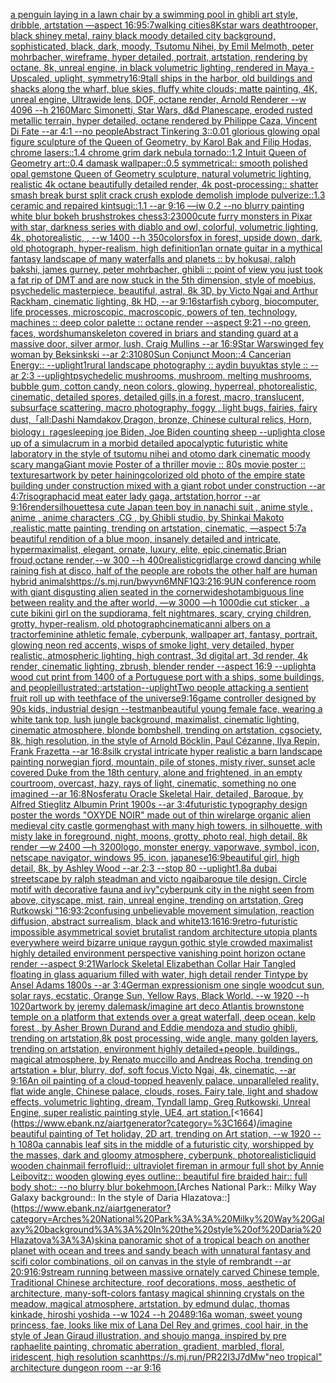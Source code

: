 [a penguin laying in a lawn chair by a swimming pool in ghibli art style, dribble, artstation —aspect 16:9](https://www.ebank.nz/aiartgenerator?category=a%20penguin%20laying%20in%20a%20lawn%20chair%20by%20a%20swimming%20pool%20in%20ghibli%20art%20style%2C%20dribble%2C%20artstation%20%E2%80%94aspect%2016%3A9)[5:7](https://www.ebank.nz/aiartgenerator?category=5%3A7)[walking cities](https://www.ebank.nz/aiartgenerator?category=walking%20cities)[8K](https://www.ebank.nz/aiartgenerator?category=8K)[star wars deathtrooper, black shiney metal, rainy black moody detailed city background, sophisticated, black, dark, moody, Tsutomu Nihei, by Emil Melmoth, peter mohrbacher, wireframe, hyper detailed, portrait, artstation, rendering by octane, 8k, unreal engine, in black volumetric lighting, rendered in Maya - Upscaled, uplight, symmetry](https://www.ebank.nz/aiartgenerator?category=star%20wars%20deathtrooper%2C%20black%20shiney%20metal%2C%20rainy%20black%20moody%20detailed%20city%20background%2C%20sophisticated%2C%20black%2C%20dark%2C%20moody%2C%20Tsutomu%20Nihei%2C%20by%20Emil%20Melmoth%2C%20peter%20mohrbacher%2C%20wireframe%2C%20hyper%20detailed%2C%20portrait%2C%20artstation%2C%20rendering%20by%20octane%2C%208k%2C%20unreal%20engine%2C%20in%20black%20volumetric%20lighting%2C%20rendered%20in%20Maya%20-%20Upscaled%2C%20uplight%2C%20symmetry)[16:9](https://www.ebank.nz/aiartgenerator?category=16%3A9)[tall ships in the harbor, old buildings and shacks along the wharf, blue skies, fluffy white clouds; matte painting, 4K, unreal engine, Ultrawide lens, DOF, octane render, Arnold Renderer  --w 4096 --h 2160](https://www.ebank.nz/aiartgenerator?category=tall%20ships%20in%20the%20harbor%2C%20old%20buildings%20and%20shacks%20along%20the%20wharf%2C%20blue%20skies%2C%20fluffy%20white%20clouds%3B%20matte%20painting%2C%204K%2C%20unreal%20engine%2C%20Ultrawide%20lens%2C%20DOF%2C%20octane%20render%2C%20Arnold%20Renderer%20%20--w%204096%20--h%202160)[Marc Simonetti, Star Wars, d&d Planescape, eroded rusted metallic terrain, hyper detailed, octane rendered by Philippe Caza, Vincent Di Fate --ar 4:1 --no people](https://www.ebank.nz/aiartgenerator?category=Marc%20Simonetti%2C%20Star%20Wars%2C%20d%26d%20Planescape%2C%20eroded%20rusted%20metallic%20terrain%2C%20hyper%20detailed%2C%20octane%20rendered%20by%20Philippe%20Caza%2C%20Vincent%20Di%20Fate%20--ar%204%3A1%20--no%20people)[Abstract Tinkering 3::0.01 glorious glowing opal figure sculpture of the Queen of Geometry, by Karol Bak and Filip Hodas, chrome lasers::1.4 chrome grim dark nebula tornado::1.2 Intuit Queen of Geometry art::0.4 damask wallpaper::0.5 symmetrical:: smooth polished opal gemstone Queen of Geometry sculpture, natural volumetric lighting, realistic 4k octane beautifully detailed render, 4k post-processing::  shatter smash  break  burst  split  crack  crush  explode  demolish  implode  pulverize::1.3 ceramic and repaired kintsugi::1.1 --ar 9:16 —iw 0.2 --no blurry painting white blur bokeh brushstrokes chess](https://www.ebank.nz/aiartgenerator?category=Abstract%20Tinkering%203%3A%3A0.01%20glorious%20glowing%20opal%20figure%20sculpture%20of%20the%20Queen%20of%20Geometry%2C%20by%20Karol%20Bak%20and%20Filip%20Hodas%2C%20chrome%20lasers%3A%3A1.4%20chrome%20grim%20dark%20nebula%20tornado%3A%3A1.2%20Intuit%20Queen%20of%20Geometry%20art%3A%3A0.4%20damask%20wallpaper%3A%3A0.5%20symmetrical%3A%3A%20smooth%20polished%20opal%20gemstone%20Queen%20of%20Geometry%20sculpture%2C%20natural%20volumetric%20lighting%2C%20realistic%204k%20octane%20beautifully%20detailed%20render%2C%204k%20post-processing%3A%3A%20%20shatter%20smash%20%20break%20%20burst%20%20split%20%20crack%20%20crush%20%20explode%20%20demolish%20%20implode%20%20pulverize%3A%3A1.3%20ceramic%20and%20repaired%20kintsugi%3A%3A1.1%20--ar%209%3A16%20%E2%80%94iw%200.2%20--no%20blurry%20painting%20white%20blur%20bokeh%20brushstrokes%20chess)[3:2](https://www.ebank.nz/aiartgenerator?category=3%3A2)[3000](https://www.ebank.nz/aiartgenerator?category=3000)[cute furry monsters in Pixar with star, darkness series with diablo and owl, colorful, volumetric lighting, 4k, photorealistic, , --w 1400 --h 350](https://www.ebank.nz/aiartgenerator?category=cute%20furry%20monsters%20in%20Pixar%20with%20star%2C%20darkness%20series%20with%20diablo%20and%20owl%2C%20colorful%2C%20volumetric%20lighting%2C%204k%2C%20photorealistic%2C%20%2C%20--w%201400%20--h%20350)[colors](https://www.ebank.nz/aiartgenerator?category=colors)[fox in forest, upside down, dark, old photograph, hyper-realism, high definition](https://www.ebank.nz/aiartgenerator?category=fox%20in%20forest%2C%20upside%20down%2C%20dark%2C%20old%20photograph%2C%20hyper-realism%2C%20high%20definition)[1](https://www.ebank.nz/aiartgenerator?category=1)[an ornate guitar in a mythical fantasy landscape of many waterfalls and planets :: by hokusai, ralph bakshi, james gurney, peter mohrbacher, ghibli :: point of view you just took a fat rip of DMT and are now stuck in the 5th dimension, style of moebius, psychedelic masterpiece, beautiful, astral, 8k 3D, by Victo Ngai and Arthur Rackham, cinematic lighting, 8k HD, --ar 9:16](https://www.ebank.nz/aiartgenerator?category=an%20ornate%20guitar%20in%20a%20mythical%20fantasy%20landscape%20of%20many%20waterfalls%20and%20planets%20%3A%3A%20by%20hokusai%2C%20ralph%20bakshi%2C%20james%20gurney%2C%20peter%20mohrbacher%2C%20ghibli%20%3A%3A%20point%20of%20view%20you%20just%20took%20a%20fat%20rip%20of%20DMT%20and%20are%20now%20stuck%20in%20the%205th%20dimension%2C%20style%20of%20moebius%2C%20psychedelic%20masterpiece%2C%20beautiful%2C%20astral%2C%208k%203D%2C%20by%20Victo%20Ngai%20and%20Arthur%20Rackham%2C%20cinematic%20lighting%2C%208k%20HD%2C%20--ar%209%3A16)[starfish cyborg, biocomputer, life processes, microscopic, macroscopic, powers of ten, technology, machines :: deep color palette :: octane render   --aspect 9:21 --no green, faces, words](https://www.ebank.nz/aiartgenerator?category=starfish%20cyborg%2C%20biocomputer%2C%20life%20processes%2C%20microscopic%2C%20macroscopic%2C%20powers%20of%20ten%2C%20technology%2C%20machines%20%3A%3A%20deep%20color%20palette%20%3A%3A%20octane%20render%20%20%20--aspect%209%3A21%20--no%20green%2C%20faces%2C%20words)[human](https://www.ebank.nz/aiartgenerator?category=human)[skeleton covered in briars and standing guard at a massive door, silver armor, lush, Craig Mullins --ar 16:9](https://www.ebank.nz/aiartgenerator?category=skeleton%20covered%20in%20briars%20and%20standing%20guard%20at%20a%20massive%20door%2C%20silver%20armor%2C%20lush%2C%20Craig%20Mullins%20--ar%2016%3A9)[Star Wars](https://www.ebank.nz/aiartgenerator?category=Star%20Wars)[winged fey woman  by Beksinkski --ar 2:3](https://www.ebank.nz/aiartgenerator?category=winged%20fey%20woman%20%20by%20Beksinkski%20--ar%202%3A3)[1080](https://www.ebank.nz/aiartgenerator?category=1080)[Sun Conjunct Moon::4 Cancerian Energy:: --uplight](https://www.ebank.nz/aiartgenerator?category=Sun%20Conjunct%20Moon%3A%3A4%20Cancerian%20Energy%3A%3A%20--uplight)[1](https://www.ebank.nz/aiartgenerator?category=1)[rural landscape photography :: aydin buyuktas style :: --ar 2:3 --uplight](https://www.ebank.nz/aiartgenerator?category=rural%20landscape%20photography%20%3A%3A%20aydin%20buyuktas%20style%20%3A%3A%20--ar%202%3A3%20--uplight)[psychedelic mushrooms, mushroom, melting mushrooms, bubble gum, cotton candy, neon colors, glowing, hyperreal, photorealistic, cinematic, detailed spores, detailed gills,in a forest, macro, translucent, subsurface scattering, macro photography, foggy , light bugs, fairies, fairy dust,](https://www.ebank.nz/aiartgenerator?category=psychedelic%20mushrooms%2C%20mushroom%2C%20melting%20mushrooms%2C%20bubble%20gum%2C%20cotton%20candy%2C%20neon%20colors%2C%20glowing%2C%20hyperreal%2C%20photorealistic%2C%20cinematic%2C%20detailed%20spores%2C%20detailed%20gills%2Cin%20a%20forest%2C%20macro%2C%20translucent%2C%20subsurface%20scattering%2C%20macro%20photography%2C%20foggy%20%2C%20light%20bugs%2C%20fairies%2C%20fairy%20dust%2C)[「all:Dashi Namdakov,Dragon, bronze, Chinese cultural relics, Horn, biology」](https://www.ebank.nz/aiartgenerator?category=%E3%80%8Call%3ADashi%20Namdakov%2CDragon%2C%20bronze%2C%20Chinese%20cultural%20relics%2C%20Horn%2C%20biology%E3%80%8D)[rage](https://www.ebank.nz/aiartgenerator?category=rage)[sleeping joe Biden, Joe Biden counting sheep --uplight](https://www.ebank.nz/aiartgenerator?category=sleeping%20joe%20Biden%2C%20Joe%20Biden%20counting%20sheep%20--uplight)[a close up of a simulacrum in a morbid detailed apocalyptic futuristic white laboratory in the style of tsutomu nihei and otomo dark cinematic moody scary manga](https://www.ebank.nz/aiartgenerator?category=a%20close%20up%20of%20a%20simulacrum%20in%20a%20morbid%20detailed%20apocalyptic%20futuristic%20white%20laboratory%20in%20the%20style%20of%20tsutomu%20nihei%20and%20otomo%20dark%20cinematic%20moody%20scary%20manga)[Giant movie Poster of a thriller movie :: 80s movie poster :: textures](https://www.ebank.nz/aiartgenerator?category=Giant%20movie%20Poster%20of%20a%20thriller%20movie%20%3A%3A%2080s%20movie%20poster%20%3A%3A%20textures)[artwork by peter haining](https://www.ebank.nz/aiartgenerator?category=artwork%20by%20peter%20haining)[colorized old photo of the empire state building under construction mixed with a giant robot under construction --ar 4:7](https://www.ebank.nz/aiartgenerator?category=colorized%20old%20photo%20of%20the%20empire%20state%20building%20under%20construction%20mixed%20with%20a%20giant%20robot%20under%20construction%20--ar%204%3A7)[risograph](https://www.ebank.nz/aiartgenerator?category=risograph)[acid meat eater lady gaga, artstation,horror --ar 9:16](https://www.ebank.nz/aiartgenerator?category=acid%20meat%20eater%20lady%20gaga%2C%20artstation%2Chorror%20--ar%209%3A16)[render](https://www.ebank.nz/aiartgenerator?category=render)[silhouettes](https://www.ebank.nz/aiartgenerator?category=silhouettes)[a cute Japan  teen boy in nanachi suit , anime style , anime , anime characters ,CG , by Ghibli studio, by Shinkai Makoto ,realistic,matte painting, trending on artstation, cinematic, —aspect 5:7](https://www.ebank.nz/aiartgenerator?category=a%20cute%20Japan%20%20teen%20boy%20in%20nanachi%20suit%20%2C%20anime%20style%20%2C%20anime%20%2C%20anime%20characters%20%2CCG%20%2C%20by%20Ghibli%20studio%2C%20by%20Shinkai%20Makoto%20%2Crealistic%2Cmatte%20painting%2C%20trending%20on%20artstation%2C%20cinematic%2C%20%E2%80%94aspect%205%3A7)[a beautiful rendition of a blue moon, insanely detailed and intricate, hypermaximalist, elegant, ornate, luxury, elite, epic,cinematic,Brian froud,octane render,--w 300 --h 400](https://www.ebank.nz/aiartgenerator?category=a%20beautiful%20rendition%20of%20a%20blue%20moon%2C%20insanely%20detailed%20and%20intricate%2C%20hypermaximalist%2C%20elegant%2C%20ornate%2C%20luxury%2C%20elite%2C%20epic%2Ccinematic%2CBrian%20froud%2Coctane%20render%2C--w%20300%20--h%20400)[realistic](https://www.ebank.nz/aiartgenerator?category=realistic)[grid](https://www.ebank.nz/aiartgenerator?category=grid)[large crowd dancing while raining fish at disco, half of the people are robots the other half are human hybrid animals](https://www.ebank.nz/aiartgenerator?category=large%20crowd%20dancing%20while%20raining%20fish%20at%20disco%2C%20half%20of%20the%20people%20are%20robots%20the%20other%20half%20are%20human%20hybrid%20animals)[<https://s.mj.run/bwyvn6MNF1Q>](https://www.ebank.nz/aiartgenerator?category=%3Chttps%3A//s.mj.run/bwyvn6MNF1Q%3E)[3:2](https://www.ebank.nz/aiartgenerator?category=3%3A2)[16:9](https://www.ebank.nz/aiartgenerator?category=16%3A9)[UN conference room with giant disgusting alien seated in the corner](https://www.ebank.nz/aiartgenerator?category=UN%20conference%20room%20with%20giant%20disgusting%20alien%20seated%20in%20the%20corner)[wideshot](https://www.ebank.nz/aiartgenerator?category=wideshot)[ambiguous line between reality and the after world, —w 3000 —h 1000](https://www.ebank.nz/aiartgenerator?category=ambiguous%20line%20between%20reality%20and%20the%20after%20world%2C%20%E2%80%94w%203000%20%E2%80%94h%201000)[die cut sticker , a cute bikini girl on the sup](https://www.ebank.nz/aiartgenerator?category=die%20cut%20sticker%20%2C%20a%20cute%20bikini%20girl%20on%20the%20sup)[diorama, felt nightmares, scary, crying children, grotty, hyper-realism, old photograph](https://www.ebank.nz/aiartgenerator?category=diorama%2C%20felt%20nightmares%2C%20scary%2C%20crying%20children%2C%20grotty%2C%20hyper-realism%2C%20old%20photograph)[cinematic](https://www.ebank.nz/aiartgenerator?category=cinematic)[anni albers on a tractor](https://www.ebank.nz/aiartgenerator?category=anni%20albers%20on%20a%20tractor)[feminine athletic female, cyberpunk, wallpaper art, fantasy, portrait, glowing neon red accents, wisps of smoke light, very detailed, hyper realistic, atmospheric lighting, high contrast, 3d digital art, 3d render, 4k render, cinematic lighting, zbrush, blender render --aspect 16:9 --uplight](https://www.ebank.nz/aiartgenerator?category=feminine%20athletic%20female%2C%20cyberpunk%2C%20wallpaper%20art%2C%20fantasy%2C%20portrait%2C%20glowing%20neon%20red%20accents%2C%20wisps%20of%20smoke%20light%2C%20very%20detailed%2C%20hyper%20realistic%2C%20atmospheric%20lighting%2C%20high%20contrast%2C%203d%20digital%20art%2C%203d%20render%2C%204k%20render%2C%20cinematic%20lighting%2C%20zbrush%2C%20blender%20render%20--aspect%2016%3A9%20--uplight)[a wood cut print from 1400 of a Portuguese port with a ships, some buildings, and people](https://www.ebank.nz/aiartgenerator?category=a%20wood%20cut%20print%20from%201400%20of%20a%20Portuguese%20port%20with%20a%20ships%2C%20some%20buildings%2C%20and%20people)[illustrated::](https://www.ebank.nz/aiartgenerator?category=illustrated%3A%3A)[artstation](https://www.ebank.nz/aiartgenerator?category=artstation)[--uplight](https://www.ebank.nz/aiartgenerator?category=--uplight)[Two people attacking a sentient fruit roll up with teeth](https://www.ebank.nz/aiartgenerator?category=Two%20people%20attacking%20a%20sentient%20fruit%20roll%20up%20with%20teeth)[face of the universe](https://www.ebank.nz/aiartgenerator?category=face%20of%20the%20universe)[9:16](https://www.ebank.nz/aiartgenerator?category=9%3A16)[game controller designed by 90s kids, industrial design --test](https://www.ebank.nz/aiartgenerator?category=game%20controller%20designed%20by%2090s%20kids%2C%20industrial%20design%20--test)[man](https://www.ebank.nz/aiartgenerator?category=man)[beautiful young female face, wearing a white tank top, lush jungle background, maximalist, cinematic lighting, cinematic atmosphere, blonde bombshell, trending on artstation, cgsociety, 8k, high resolution, in the style of Arnold Böcklin, Paul Cézanne, Ilya Repin, Frank Frazetta --ar 16:8](https://www.ebank.nz/aiartgenerator?category=beautiful%20young%20female%20face%2C%20wearing%20a%20white%20tank%20top%2C%20lush%20jungle%20background%2C%20maximalist%2C%20cinematic%20lighting%2C%20cinematic%20atmosphere%2C%20blonde%20bombshell%2C%20trending%20on%20artstation%2C%20cgsociety%2C%208k%2C%20high%20resolution%2C%20in%20the%20style%20of%20Arnold%20B%C3%B6cklin%2C%20Paul%20C%C3%A9zanne%2C%20Ilya%20Repin%2C%20Frank%20Frazetta%20--ar%2016%3A8)[silk crystal intricate hyper realistic a barn landscape painting norwegian fjord, mountain, pile of stones, misty river, sunset acle covered Duke from the 18th century, alone and frightened, in an empty courtroom, overcast, hazy, rays of light, cinematic, something no one imagined --ar 16:8](https://www.ebank.nz/aiartgenerator?category=silk%20crystal%20intricate%20hyper%20realistic%20a%20barn%20landscape%20painting%20norwegian%20fjord%2C%20mountain%2C%20pile%20of%20stones%2C%20misty%20river%2C%20sunset%20acle%20covered%20Duke%20from%20the%2018th%20century%2C%20alone%20and%20frightened%2C%20in%20an%20empty%20courtroom%2C%20overcast%2C%20hazy%2C%20rays%20of%20light%2C%20cinematic%2C%20something%20no%20one%20imagined%20--ar%2016%3A8)[Nosferatu Oracle Skeletal Hair, detailed, Baroque, by Alfred Stieglitz Albumin Print 1900s --ar 3:4](https://www.ebank.nz/aiartgenerator?category=Nosferatu%20Oracle%20Skeletal%20Hair%2C%20detailed%2C%20Baroque%2C%20by%20Alfred%20Stieglitz%20Albumin%20Print%201900s%20--ar%203%3A4)[futuristic  typography design poster the words "OXYDE NOIR" made out of thin wire](https://www.ebank.nz/aiartgenerator?category=futuristic%20%20typography%20design%20poster%20the%20words%20%22OXYDE%20NOIR%22%20made%20out%20of%20thin%20wire)[large organic alien medieval city castle gormenghast with many high towers, in silhouette, with misty lake in foreground, night, moons, grotty, photo real, high detail, 8k render —w 2400 —h 3200](https://www.ebank.nz/aiartgenerator?category=large%20organic%20alien%20medieval%20city%20castle%20gormenghast%20with%20many%20high%20towers%2C%20in%20silhouette%2C%20with%20misty%20lake%20in%20foreground%2C%20night%2C%20moons%2C%20grotty%2C%20photo%20real%2C%20high%20detail%2C%208k%20render%20%E2%80%94w%202400%20%E2%80%94h%203200)[logo, monster energy, vaporwave, symbol, icon, netscape navigator, windows 95, icon, japanese](https://www.ebank.nz/aiartgenerator?category=logo%2C%20monster%20energy%2C%20vaporwave%2C%20symbol%2C%20icon%2C%20netscape%20navigator%2C%20windows%2095%2C%20icon%2C%20japanese)[16:9](https://www.ebank.nz/aiartgenerator?category=16%3A9)[beautiful girl, high detail, 8k, by Ashley Wood --ar 2:3 --stop 80 --uplight](https://www.ebank.nz/aiartgenerator?category=beautiful%20girl%2C%20high%20detail%2C%208k%2C%20by%20Ashley%20Wood%20--ar%202%3A3%20--stop%2080%20--uplight)[1.8](https://www.ebank.nz/aiartgenerator?category=1.8)[a dubai streetscape by ralph steadman and victo ngai](https://www.ebank.nz/aiartgenerator?category=a%20dubai%20streetscape%20by%20ralph%20steadman%20and%20victo%20ngai)[baroque tile design. Circle motif with decorative fauna and ivy](https://www.ebank.nz/aiartgenerator?category=baroque%20tile%20design.%20Circle%20motif%20with%20decorative%20fauna%20and%20ivy)["cyberpunk city in the night seen from above, cityscape, mist, rain, unreal engine, trending on artstation, Greg Rutkowski "](https://www.ebank.nz/aiartgenerator?category=%22cyberpunk%20city%20in%20the%20night%20seen%20from%20above%2C%20cityscape%2C%20mist%2C%20rain%2C%20unreal%20engine%2C%20trending%20on%20artstation%2C%20Greg%20Rutkowski%20%22)[16:9](https://www.ebank.nz/aiartgenerator?category=16%3A9)[3:2](https://www.ebank.nz/aiartgenerator?category=3%3A2)[confusing unbelievable movement simulation, reaction diffusion, abstract surrealism, black and white](https://www.ebank.nz/aiartgenerator?category=confusing%20unbelievable%20movement%20simulation%2C%20reaction%20diffusion%2C%20abstract%20surrealism%2C%20black%20and%20white)[13:16](https://www.ebank.nz/aiartgenerator?category=13%3A16)[16:9](https://www.ebank.nz/aiartgenerator?category=16%3A9)[retro-futuristic impossible asymmetrical soviet brutalist random architecture utopia plants everywhere weird bizarre unique raygun gothic style crowded maximalist highly detailed environment perspective vanishing point horizon octane render --aspect 9:21](https://www.ebank.nz/aiartgenerator?category=retro-futuristic%20impossible%20asymmetrical%20soviet%20brutalist%20random%20architecture%20utopia%20plants%20everywhere%20weird%20bizarre%20unique%20raygun%20gothic%20style%20crowded%20maximalist%20highly%20detailed%20environment%20perspective%20vanishing%20point%20horizon%20octane%20render%20--aspect%209%3A21)[Warlock Skeletal Elizabethan Collar Hair Tangled floating in glass aquarium filled with water, high detail render Tintype by Ansel Adams 1800s --ar 3:4](https://www.ebank.nz/aiartgenerator?category=Warlock%20Skeletal%20Elizabethan%20Collar%20Hair%20Tangled%20floating%20in%20glass%20aquarium%20filled%20with%20water%2C%20high%20detail%20render%20Tintype%20by%20Ansel%20Adams%201800s%20--ar%203%3A4)[German expressionism one single woodcut sun, solar rays, ecstatic, Orange Sun, Yellow Rays, Black World. --w 1920 --h 1020](https://www.ebank.nz/aiartgenerator?category=German%20expressionism%20one%20single%20woodcut%20sun%2C%20solar%20rays%2C%20ecstatic%2C%20Orange%20Sun%2C%20Yellow%20Rays%2C%20Black%20World.%20--w%201920%20--h%201020)[artwork by jeremy dale](https://www.ebank.nz/aiartgenerator?category=artwork%20by%20jeremy%20dale)[mask](https://www.ebank.nz/aiartgenerator?category=mask)[/imagine art deco Atlantis brownstone temple on a platform that extends over a great waterfall, deep ocean, kelp forest , by Asher Brown Durand and Eddie mendoza and studio ghibli, trending on artstation,8k post processing, wide angle, many golden layers, trending on artstation, environment highly detailed+people, buildings,, magical atmosphere, by Renato muccillo and Andreas Rocha, trending on artstation + blur, blurry, dof, soft focus,Victo Ngai, 4k, cinematic, --ar 9:16](https://www.ebank.nz/aiartgenerator?category=/imagine%20art%20deco%20Atlantis%20brownstone%20temple%20on%20a%20platform%20that%20extends%20over%20a%20great%20waterfall%2C%20deep%20ocean%2C%20kelp%20forest%20%2C%20by%20Asher%20Brown%20Durand%20and%20Eddie%20mendoza%20and%20studio%20ghibli%2C%20trending%20on%20artstation%2C8k%20post%20processing%2C%20wide%20angle%2C%20many%20golden%20layers%2C%20trending%20on%20artstation%2C%20environment%20highly%20detailed%2Bpeople%2C%20buildings%2C%2C%20magical%20atmosphere%2C%20by%20Renato%20muccillo%20and%20Andreas%20Rocha%2C%20trending%20on%20artstation%20%2B%20blur%2C%20blurry%2C%20dof%2C%20soft%20focus%2CVicto%20Ngai%2C%204k%2C%20cinematic%2C%20--ar%209%3A16)[An oil painting of a cloud-topped heavenly palace, unparalleled reality, flat wide angle, Chinese palace, clouds, roses. Fairy tale, light and shadow effects, volumetric lighting, dream, Tyndall lamp, Greg Rutkowski, Unreal Engine, super realistic painting style, UE4, art station.](https://www.ebank.nz/aiartgenerator?category=An%20oil%20painting%20of%20a%20cloud-topped%20heavenly%20palace%2C%20unparalleled%20reality%2C%20flat%20wide%20angle%2C%20Chinese%20palace%2C%20clouds%2C%20roses.%20Fairy%20tale%2C%20light%20and%20shadow%20effects%2C%20volumetric%20lighting%2C%20dream%2C%20Tyndall%20lamp%2C%20Greg%20Rutkowski%2C%20Unreal%20Engine%2C%20super%20realistic%20painting%20style%2C%20UE4%2C%20art%20station.)[<1664](https://www.ebank.nz/aiartgenerator?category=%3C1664)[/imagine beautiful painting of Tet holiday, 2D art, trending on Art station, --w 1920 --h 1080](https://www.ebank.nz/aiartgenerator?category=/imagine%20beautiful%20painting%20of%20Tet%20holiday%2C%202D%20art%2C%20trending%20on%20Art%20station%2C%20--w%201920%20--h%201080)[a cannabis leaf sits in the middle of a futuristic city, worshipped by the masses, dark and gloomy atmosphere, cyberpunk, photorealistic](https://www.ebank.nz/aiartgenerator?category=a%20cannabis%20leaf%20sits%20in%20the%20middle%20of%20a%20futuristic%20city%2C%20worshipped%20by%20the%20masses%2C%20dark%20and%20gloomy%20atmosphere%2C%20cyberpunk%2C%20photorealistic)[liquid wooden chainmail ferrofluid:: ultraviolet fireman in armour full shot by Annie Leibovitz:: wooden glowing eyes outline:: beautiful fire braided hair:: full body shot:: --no blurry blur bokeh](https://www.ebank.nz/aiartgenerator?category=liquid%20wooden%20chainmail%20ferrofluid%3A%3A%20ultraviolet%20fireman%20in%20armour%20full%20shot%20by%20Annie%20Leibovitz%3A%3A%20wooden%20glowing%20eyes%20outline%3A%3A%20beautiful%20fire%20braided%20hair%3A%3A%20full%20body%20shot%3A%3A%20--no%20blurry%20blur%20bokeh)[moon.](https://www.ebank.nz/aiartgenerator?category=moon.)[Arches National Park:: Milky Way Galaxy background:: In the style of Daria Hlazatova::](https://www.ebank.nz/aiartgenerator?category=Arches%20National%20Park%3A%3A%20Milky%20Way%20Galaxy%20background%3A%3A%20In%20the%20style%20of%20Daria%20Hlazatova%3A%3A)[skin](https://www.ebank.nz/aiartgenerator?category=skin)[a panoramic shot of a tropical beach on another planet with ocean and trees and sandy beach with unnatural fantasy and scifi color combinations, oil on canvas in the style of rembrandt --ar 20:9](https://www.ebank.nz/aiartgenerator?category=a%20panoramic%20shot%20of%20a%20tropical%20beach%20on%20another%20planet%20with%20ocean%20and%20trees%20and%20sandy%20beach%20with%20unnatural%20fantasy%20and%20scifi%20color%20combinations%2C%20oil%20on%20canvas%20in%20the%20style%20of%20rembrandt%20--ar%2020%3A9)[16:9](https://www.ebank.nz/aiartgenerator?category=16%3A9)[stream running between massive ornately carved Chinese temple, Traditional Chinese architecture, roof decorations, moss, aesthetic of architecture, many-soft-colors fantasy magical shinning crystals on the meadow, magical atmosphere, artstation, by edmund dulac, thomas kinkade, hiroshi yoshida --w 1024 --h 2048](https://www.ebank.nz/aiartgenerator?category=stream%20running%20between%20massive%20ornately%20carved%20Chinese%20temple%2C%20Traditional%20Chinese%20architecture%2C%20roof%20decorations%2C%20moss%2C%20aesthetic%20of%20architecture%2C%20many-soft-colors%20fantasy%20magical%20shinning%20crystals%20on%20the%20meadow%2C%20magical%20atmosphere%2C%20artstation%2C%20by%20edmund%20dulac%2C%20thomas%20kinkade%2C%20hiroshi%20yoshida%20--w%201024%20--h%202048)[9:16](https://www.ebank.nz/aiartgenerator?category=9%3A16)[a woman, sweet young princess, fae, looks like mix of Lana Del Rey and grimes, cool hair, in the style of Jean Giraud illustration, and shoujo manga, inspired by pre raphaelite painting, chromatic aberration, gradient, marbled, floral, iridescent, high resolution scan](https://www.ebank.nz/aiartgenerator?category=a%20woman%2C%20sweet%20young%20princess%2C%20fae%2C%20looks%20like%20mix%20of%20Lana%20Del%20Rey%20and%20grimes%2C%20cool%20hair%2C%20in%20the%20style%20of%20Jean%20Giraud%20illustration%2C%20and%20shoujo%20manga%2C%20inspired%20by%20pre%20raphaelite%20painting%2C%20chromatic%20aberration%2C%20gradient%2C%20marbled%2C%20floral%2C%20iridescent%2C%20high%20resolution%20scan)[<https://s.mj.run/PR22I3J7dMw>](https://www.ebank.nz/aiartgenerator?category=%3Chttps%3A//s.mj.run/PR22I3J7dMw%3E)["neo tropical" architecture dungeon room --ar 9:16](https://www.ebank.nz/aiartgenerator?category=%22neo%20tropical%22%20architecture%20dungeon%20room%20--ar%209%3A16)